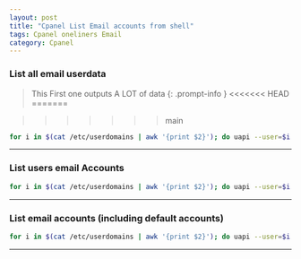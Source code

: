 ```yaml
---
layout: post
title: "Cpanel List Email accounts from shell"
tags: Cpanel oneliners Email
category: Cpanel
---
```


### List all email userdata

> This First one outputs A LOT of data
{: .prompt-info }
<<<<<<< HEAD
=======


>>>>>>> main

```bash
for i in $(cat /etc/userdomains | awk '{print $2}'); do uapi --user=$i Email list_pops 2>/dev/null ; done | less
```
---

### List users email Accounts

```bash
for i in $(cat /etc/userdomains | awk '{print $2}'); do uapi --user=$i Email list_pops 2>/dev/null | grep email | awk '{print $2}'| grep @; done | sort | uniq
```
---

### List email accounts (including default accounts)

```bash
for i in $(cat /etc/userdomains | awk '{print $2}'); do uapi --user=$i Email list_pops 2>/dev/null | grep email | awk '{print $2}'; done | sort | uniq
```
---
